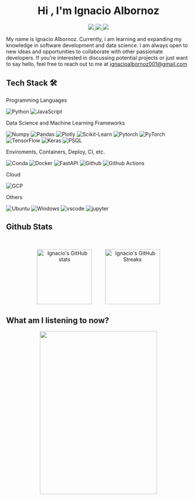 
<h1 align="center"><b>Hi , I'm Ignacio Albornoz </b></h1>

<div align='left'>

<p align="center">
    <a href="https://www.linkedin.com/in/ignacio-albornoz-alfaro/">
        <img src="https://img.shields.io/badge/LinkedIn-0077B5?style=for-the-badge&logo=linkedin&logoColor=white"/>
    </a>
    <a href="mailto:ignacioalbornoz001@gmail.com">
        <img src="https://img.shields.io/badge/Gmail-D14836?style=for-the-badge&logo=gmail&logoColor=white"/>
    </a>
    <a href="">
        <img src="https://img.shields.io/badge/Resume-Blue?style=for-the-badge&logoColor=white"/>
    </a>
</p>
</div>

My name is Ignacio Albornoz. Currently, i am learning and expanding my knowledge in software development and data science. I am always open to new ideas and opportunities to collaborate with other passionate developers. If you're interested in discussing potential projects or just want to say hello, feel free to reach out to me at <a href="mailto:ignacioalbornoz001@gmail.com">ignacioalbornoz001@gmail.com</a>

## <b> Tech Stack 🛠️</b>


Programming Languages


![Python](https://img.shields.io/badge/Python-FFD43B?style=flat-square&logo=python&logoColor=blue)
![JavaScript](https://img.shields.io/badge/JavaScript%20-%23F7DF1E.svg?style=for-the-badge&logo=javascript&logoColor=black)&nbsp;

Data Science and Machine Learning Frameworks


![Numpy](https://img.shields.io/badge/Numpy-777BB4?style=flat-square&logo=numpy&logoColor=white])
![Pandas](https://img.shields.io/badge/Pandas-2C2D72?style=flat-square&logo=pandas&logoColor=white])
![Plotly](https://img.shields.io/badge/Plotly-239120?style=flat-square&logo=plotly&logoColor=white])
![Scikit-Learn](https://img.shields.io/badge/scikit_learn-F7931E?style=flat-square&logo=scikit-learn&logoColor=white])
![Pytorch](https://img.shields.io/badge/PyTorch-EE4C2C?style=flat-square&logo=pytorch&logoColor=white])
![PyTorch](https://img.shields.io/badge/PyTorch-%23EE4C2C.svg?style=for-the-badge&logo=PyTorch&logoColor=white)
![TensorFlow](https://img.shields.io/badge/TensorFlow-%23FF6F00.svg?style=for-the-badge&logo=TensorFlow&logoColor=white)
![Keras](https://img.shields.io/badge/Keras-%23D00000.svg?style=for-the-badge&logo=Keras&logoColor=white)
![PSQL](https://img.shields.io/badge/PostgreSQL-316192?style=flat-square&logo=postgresql&logoColor=white)

Enviroments, Containers, Deploy, CI, etc.



![Conda](https://img.shields.io/badge/conda-342B029.svg?&style=flat-square&logo=anaconda&logoColor=white)
![Docker](https://img.shields.io/badge/Docker-2CA5E0?style=flat-square&logo=docker&logoColor=white)
![FastAPI](https://img.shields.io/badge/fastapi-109989?style=flat-square&logo=FASTAPI&logoColor=white)
![Github](https://img.shields.io/badge/GitHub-100000?style=flat-square&logo=github&logoColor=white)
![Github Actions](https://img.shields.io/badge/GitHub_Actions-2088FF?style=flat-square&logo=github-actions&logoColor=white)

Cloud


![GCP](https://img.shields.io/badge/Google_Cloud-4285F4?style=flat-square&logo=google-cloud&logoColor=white)


Others


![Ubuntu](https://img.shields.io/badge/Ubuntu-E95420?style=flat-square&logo=ubuntu&logoColor=white)
![Windows](https://img.shields.io/badge/Windows-0078D6?style=flat-square&logo=windows&logoColor=white)
![vscode](https://img.shields.io/badge/VSCode-0078D4?style=flat-square&logo=visual%20studio%20code&logoColor=white)
![jupyter](https://img.shields.io/badge/Jupyter-F37626.svg?&style=flat-square&logo=Jupyter&logoColor=white)



## <b> Github Stats </b>
<br>

<p align="center">
  <img height="150" src="https://github-readme-stats.vercel.app/api?username=ignacioalbornoz&show_icons=true&theme=react" alt="Ignacio's GitHub stats" />
  &nbsp; &nbsp; &nbsp; &nbsp;
  <img height="150" src="https://github-readme-streak-stats.herokuapp.com/?user=ignacioalbornoz&theme=react" alt="Ignacio's GitHub Streaks"/>



## What am I listening to now?
<p align="center">
<a href="https://open.spotify.com/user/yo9qa9afcjlxnyyvoilggml6r">
<img width="320" height="445" src="https://spotify-github-profile.vercel.app/api/view?uid=yo9qa9afcjlxnyyvoilggml6r&cover_image=true&theme=default&show_offline=false&background_color=121212&interchange=false">
</a>
</p>


